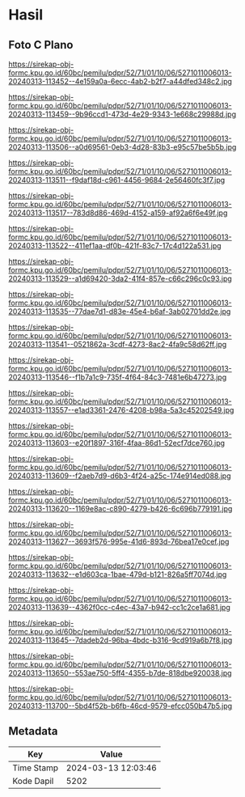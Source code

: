 # Hasil

## Foto C Plano

https://sirekap-obj-formc.kpu.go.id/60bc/pemilu/pdpr/52/71/01/10/06/5271011006013-20240313-113452--4e159a0a-6ecc-4ab2-b2f7-a44dfed348c2.jpg

https://sirekap-obj-formc.kpu.go.id/60bc/pemilu/pdpr/52/71/01/10/06/5271011006013-20240313-113459--9b96ccd1-473d-4e29-9343-1e668c29988d.jpg

https://sirekap-obj-formc.kpu.go.id/60bc/pemilu/pdpr/52/71/01/10/06/5271011006013-20240313-113506--a0d69561-0eb3-4d28-83b3-e95c57be5b5b.jpg

https://sirekap-obj-formc.kpu.go.id/60bc/pemilu/pdpr/52/71/01/10/06/5271011006013-20240313-113511--f9daf18d-c961-4456-9684-2e56460fc3f7.jpg

https://sirekap-obj-formc.kpu.go.id/60bc/pemilu/pdpr/52/71/01/10/06/5271011006013-20240313-113517--783d8d86-469d-4152-a159-af92a6f6e49f.jpg

https://sirekap-obj-formc.kpu.go.id/60bc/pemilu/pdpr/52/71/01/10/06/5271011006013-20240313-113522--411ef1aa-df0b-421f-83c7-17c4d122a531.jpg

https://sirekap-obj-formc.kpu.go.id/60bc/pemilu/pdpr/52/71/01/10/06/5271011006013-20240313-113529--a1d69420-3da2-41f4-857e-c66c296c0c93.jpg

https://sirekap-obj-formc.kpu.go.id/60bc/pemilu/pdpr/52/71/01/10/06/5271011006013-20240313-113535--77dae7d1-d83e-45e4-b6af-3ab02701dd2e.jpg

https://sirekap-obj-formc.kpu.go.id/60bc/pemilu/pdpr/52/71/01/10/06/5271011006013-20240313-113541--0521862a-3cdf-4273-8ac2-4fa9c58d62ff.jpg

https://sirekap-obj-formc.kpu.go.id/60bc/pemilu/pdpr/52/71/01/10/06/5271011006013-20240313-113546--f1b7a1c9-735f-4f64-84c3-7481e6b47273.jpg

https://sirekap-obj-formc.kpu.go.id/60bc/pemilu/pdpr/52/71/01/10/06/5271011006013-20240313-113557--e1ad3361-2476-4208-b98a-5a3c45202549.jpg

https://sirekap-obj-formc.kpu.go.id/60bc/pemilu/pdpr/52/71/01/10/06/5271011006013-20240313-113603--e20f1897-316f-4faa-86d1-52ecf7dce760.jpg

https://sirekap-obj-formc.kpu.go.id/60bc/pemilu/pdpr/52/71/01/10/06/5271011006013-20240313-113609--f2aeb7d9-d6b3-4f24-a25c-174e914ed088.jpg

https://sirekap-obj-formc.kpu.go.id/60bc/pemilu/pdpr/52/71/01/10/06/5271011006013-20240313-113620--1169e8ac-c890-4279-b426-6c696b779191.jpg

https://sirekap-obj-formc.kpu.go.id/60bc/pemilu/pdpr/52/71/01/10/06/5271011006013-20240313-113627--3693f576-995e-41d6-893d-76bea17e0cef.jpg

https://sirekap-obj-formc.kpu.go.id/60bc/pemilu/pdpr/52/71/01/10/06/5271011006013-20240313-113632--e1d603ca-1bae-479d-b121-826a5ff7074d.jpg

https://sirekap-obj-formc.kpu.go.id/60bc/pemilu/pdpr/52/71/01/10/06/5271011006013-20240313-113639--4362f0cc-c4ec-43a7-b942-cc1c2ce1a681.jpg

https://sirekap-obj-formc.kpu.go.id/60bc/pemilu/pdpr/52/71/01/10/06/5271011006013-20240313-113645--7dadeb2d-96ba-4bdc-b316-9cd919a6b7f8.jpg

https://sirekap-obj-formc.kpu.go.id/60bc/pemilu/pdpr/52/71/01/10/06/5271011006013-20240313-113650--553ae750-5ff4-4355-b7de-818dbe920038.jpg

https://sirekap-obj-formc.kpu.go.id/60bc/pemilu/pdpr/52/71/01/10/06/5271011006013-20240313-113700--5bd4f52b-b6fb-46cd-9579-efcc050b47b5.jpg


## Metadata

| Key        | Value               |
| ---------- | ------------------- |
| Time Stamp | 2024-03-13 12:03:46 |
| Kode Dapil | 5202                |



